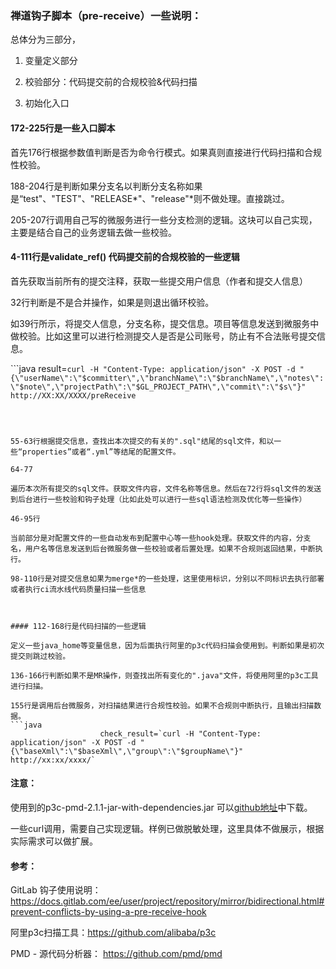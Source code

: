 ### 禅道钩子脚本（pre-receive）一些说明：



总体分为三部分，

1. 变量定义部分

2. 校验部分：代码提交前的合规校验&代码扫描

3. 初始化入口

   

#### 172-225行是一些入口脚本

首先176行根据参数值判断是否为命令行模式。如果真则直接进行代码扫描和合规性校验。

188-204行是判断如果分支名以判断分支名称如果是“test"、"TEST"、"RELEASE*"、"release"*则不做处理。直接跳过。

205-207行调用自己写的微服务进行一些分支检测的逻辑。这块可以自己实现，主要是结合自己的业务逻辑去做一些校验。



#### 4-111行是validate_ref() 代码提交前的合规校验的一些逻辑

首先获取当前所有的提交注释，获取一些提交用户信息（作者和提交人信息）

32行判断是不是合并操作，如果是则退出循环校验。

如39行所示，将提交人信息，分支名称，提交信息。项目等信息发送到微服务中做校验。比如这里可以进行检测提交人是否是公司账号，防止有不合法账号提交信息。

```java				result=`curl -H "Content-Type: application/json" -X POST -d "{\"userName\":\"$committer\",\"branchName\":\"$branchName\",\"notes\":\"$note\",\"projectPath\":\"$GL_PROJECT_PATH\",\"commit\":\"$s\"}" http://XX:XX/XXXX/preReceive`
```



55-63行根据提交信息，查找出本次提交的有关的".sql"结尾的sql文件，和以一些“properties”或者“.yml”等结尾的配置文件。

64-77

遍历本次所有提交的sql文件。获取文件内容，文件名称等信息。然后在72行将sql文件的发送到后台进行一些校验和钩子处理（比如此处可以进行一些sql语法检测及优化等一些操作）

46-95行

当前部分是对配置文件的一些自动发布到配置中心等一些hook处理。获取文件的内容，分支名，用户名等信息发送到后台微服务做一些校验或者后置处理。如果不合规则返回结果，中断执行。

98-110行是对提交信息如果为merge*的一些处理，这里使用标识，分别以不同标识去执行部署或者执行ci流水线代码质量扫描一些信息



#### 112-168行是代码扫描的一些逻辑

定义一些java_home等变量信息，因为后面执行阿里的p3c代码扫描会使用到。判断如果是初次提交则跳过校验。

136-166行判断如果不是MR操作，则查找出所有变化的".java"文件，将使用阿里的p3c工具进行扫描。

155行是调用后台微服务，对扫描结果进行合规性校验。如果不合规则中断执行，且输出扫描数据。
```java
					check_result=`curl -H "Content-Type: application/json" -X POST -d "{\"baseXml\":\"$baseXml\",\"group\":\"$groupName\"}" http://xx:xx/xxxx/`
```



#### 注意：

使用到的p3c-pmd-2.1.1-jar-with-dependencies.jar 可以[github地址](https://github.com/pmd/pmd)中下载。

一些curl调用，需要自己实现逻辑。样例已做脱敏处理，这里具体不做展示，根据实际需求可以做扩展。



#### 参考：

GitLab 钩子使用说明：https://docs.gitlab.com/ee/user/project/repository/mirror/bidirectional.html#prevent-conflicts-by-using-a-pre-receive-hook

阿里p3c扫描工具：https://github.com/alibaba/p3c

PMD - 源代码分析器： https://github.com/pmd/pmd









